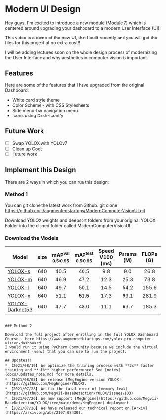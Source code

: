 # Modern UI Design

Hey guys, I'm excited to introduce a new module (Module 7) which is centered around upgrading your dashboard to a modern User Interface (UI)!

This video is a demo of the new UI, that I built recently and you will get the files for this project at no extra cost!! 

I will be adding lectures soon on the whole design process of modernizing the User Interface and why aesthetics in computer vision is important. 

## Features

Here are some of the features that I have upgraded from the original Dashboard:

* White card style theme
* Color Scheme - with CSS Stylesheets
* Side menu-bar navigation menu
* Icons using Dash-Iconify

## Future Work

- [ ]  Swap YOLOX with YOLOv7
- [ ]  Clean up Code
- [ ]  Future work

## Implement this Design

There are 2 ways in which you can run this design: 

### Method 1

You can git clone the latest work from Github. 
git clone https://github.com/augmentedstartups/ModernComputerVisionUI.git

Download YOLOX weights and deepsort folders from your original YOLOX Folder into the cloned folder called ModernComputerVisionUI.

### Download the Models

|Model |size |mAP<sup>val<br>0.5:0.95 |mAP<sup>test<br>0.5:0.95 | Speed V100<br>(ms) | Params<br>(M) |FLOPs<br>(G)| weights |
| ------        |:---: | :---:    | :---:       |:---:     |:---:  | :---: | :----: |
|[YOLOX-s](./exps/default/yolox_s.py)    |640  |40.5 |40.5      |9.8      |9.0 | 26.8 | [github](https://github.com/Megvii-BaseDetection/YOLOX/releases/download/0.1.1rc0/yolox_s.pth) |
|[YOLOX-m](./exps/default/yolox_m.py)    |640  |46.9 |47.2      |12.3     |25.3 |73.8| [github](https://github.com/Megvii-BaseDetection/YOLOX/releases/download/0.1.1rc0/yolox_m.pth) |
|[YOLOX-l](./exps/default/yolox_l.py)    |640  |49.7 |50.1      |14.5     |54.2| 155.6 | [github](https://github.com/Megvii-BaseDetection/YOLOX/releases/download/0.1.1rc0/yolox_l.pth) |
|[YOLOX-x](./exps/default/yolox_x.py)   |640   |51.1 |**51.5**  | 17.3    |99.1 |281.9 | [github](https://github.com/Megvii-BaseDetection/YOLOX/releases/download/0.1.1rc0/yolox_x.pth) |
|[YOLOX-Darknet53](./exps/default/yolov3.py)   |640  | 47.7 | 48.0 | 11.1 |63.7 | 185.3 | [github](https://github.com/Megvii-BaseDetection/YOLOX/releases/download/0.1.1rc0/yolox_darknet.pth) |

```

### Method 2

Download the full project after enrolling in the full YOLOX Dashboard Course - Here https://www.augmentedstartups.com/yolox-pro-computer-vision-dashboard
I would run it using PyCharm Community because we include the virtual environment (venv) that you can use to run the project.

## Updates!!
* 【2021/08/19】 We optimize the training process with **2x** faster training and **~1%** higher performance! See [notes](docs/updates_note.md) for more details.
* 【2021/08/05】 We release [MegEngine version YOLOX](https://github.com/MegEngine/YOLOX).
* 【2021/07/28】 We fix the fatal error of [memory leak](https://github.com/Megvii-BaseDetection/YOLOX/issues/103)
* 【2021/07/26】 We now support [MegEngine](https://github.com/Megvii-BaseDetection/YOLOX/tree/main/demo/MegEngine) deployment.
* 【2021/07/20】 We have released our technical report on [Arxiv](https://arxiv.org/abs/2107.08430).




